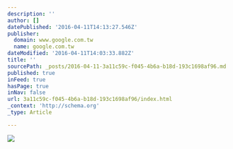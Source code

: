 ```yaml
---
description: ''
author: []
datePublished: '2016-04-11T14:13:27.546Z'
publisher:
  domain: www.google.com.tw
  name: google.com.tw
dateModified: '2016-04-11T14:03:33.882Z'
title: ''
sourcePath: _posts/2016-04-11-3a11c59c-f045-4b6a-b18d-193c1698af96.md
published: true
inFeed: true
hasPage: true
inNav: false
url: 3a11c59c-f045-4b6a-b18d-193c1698af96/index.html
_context: 'http://schema.org'
_type: Article

---
```

![](https://s-media-cache-ak0.pinimg.com/736x/aa/a0/f3/aaa0f3eb2dcee7ce9c2f5f44cc43fec7.jpg)